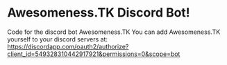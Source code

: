 # Awesomeness.TK Discord Bot!
Code for the discord bot Awesomeness.TK
You can add Awesomeness.TK yourself to your discord servers at:
https://discordapp.com/oauth2/authorize?client_id=549328310442917921&permissions=0&scope=bot
